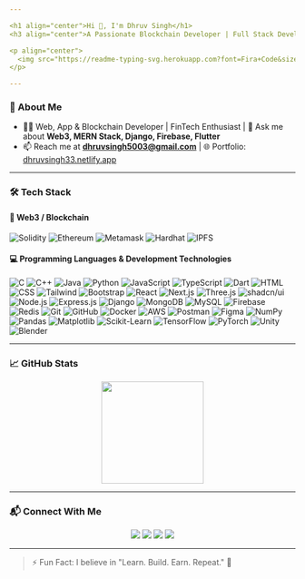 ```yaml
---

<h1 align="center">Hi 👋, I'm Dhruv Singh</h1>
<h3 align="center">A Passionate Blockchain Developer | Full Stack Developer | Web3 FinTech Enthusiast</h3>

<p align="center">
  <img src="https://readme-typing-svg.herokuapp.com?font=Fira+Code&size=22&pause=1000&center=true&vCenter=true&width=435&lines=Full+Stack+Developer;Web3+%7C+Blockchain+Enthusiast;Open+Source+Contributor;Tech+Enthusiast+%F0%9F%92%BB" alt="Typing SVG" />
</p>

---
```


### 🚀 About Me

- 👨‍💻 Web, App & Blockchain Developer | FinTech Enthusiast | 💬 Ask me about **Web3, MERN Stack, Django, Firebase, Flutter**
- 📫 Reach me at **dhruvsingh5003@gmail.com** | 🌐 Portfolio: [dhruvsingh33.netlify.app](https://dhruvsingh33.netlify.app/)

---


  ### 🛠️ Tech Stack

  #### 🔗 Web3 / Blockchain
  ![Solidity](https://img.shields.io/badge/Solidity-363636?style=flat&logo=solidity&logoColor=white)
  ![Ethereum](https://img.shields.io/badge/Ethereum-3C3C3D?style=flat&logo=ethereum&logoColor=white)
  ![Metamask](https://img.shields.io/badge/Metamask-E2761B?style=flat&logo=metamask&logoColor=white)
  ![Hardhat](https://img.shields.io/badge/Hardhat-F7DF1E?style=flat&logo=javascript&logoColor=black)
  ![IPFS](https://img.shields.io/badge/IPFS-65C2CB?style=flat&logo=ipfs&logoColor=white)


  #### 💻 Programming Languages & Development Technologies
  ![C](https://img.shields.io/badge/C-00599C?style=flat&logo=c&logoColor=white)
  ![C++](https://img.shields.io/badge/C%2B%2B-00599C?style=flat&logo=c%2B%2B&logoColor=white)
  ![Java](https://img.shields.io/badge/Java-007396?style=flat&logo=java&logoColor=white)
  ![Python](https://img.shields.io/badge/Python-3776AB?style=flat&logo=python&logoColor=white)
  ![JavaScript](https://img.shields.io/badge/JavaScript-F7DF1E?style=flat&logo=javascript&logoColor=black)
  ![TypeScript](https://img.shields.io/badge/TypeScript-007ACC?style=flat&logo=typescript&logoColor=white)
  ![Dart](https://img.shields.io/badge/Dart-0175C2?style=flat&logo=dart&logoColor=white)
  ![HTML](https://img.shields.io/badge/HTML5-E34F26?style=for-the-badge&logo=html5&logoColor=white)
  ![CSS](https://img.shields.io/badge/CSS3-1572B6?style=for-the-badge&logo=css3&logoColor=white)
  ![Tailwind](https://img.shields.io/badge/Tailwind_CSS-38B2AC?style=for-the-badge&logo=tailwind-css&logoColor=white)
  ![Bootstrap](https://img.shields.io/badge/Bootstrap-563D7C?style=for-the-badge&logo=bootstrap&logoColor=white)
  ![React](https://img.shields.io/badge/React-20232A?style=for-the-badge&logo=react&logoColor=61DAFB)
  ![Next.js](https://img.shields.io/badge/Next.js-000000?style=for-the-badge&logo=next.js&logoColor=white)
  ![Three.js](https://img.shields.io/badge/Three.js-000000?style=for-the-badge&logo=three.js&logoColor=white)
  ![shadcn/ui](https://img.shields.io/badge/ShadCN-111827?style=for-the-badge&logo=react&logoColor=white)
  ![Node.js](https://img.shields.io/badge/Node.js-339933?style=flat&logo=nodedotjs&logoColor=white)
  ![Express.js](https://img.shields.io/badge/Express.js-000000?style=flat&logo=express&logoColor=white)
  ![Django](https://img.shields.io/badge/Django-092E20?style=flat&logo=django&logoColor=white)
  ![MongoDB](https://img.shields.io/badge/MongoDB-47A248?style=flat&logo=mongodb&logoColor=white)
  ![MySQL](https://img.shields.io/badge/MySQL-4479A1?style=flat&logo=mysql&logoColor=white)
  ![Firebase](https://img.shields.io/badge/Firebase-FFCA28?style=flat&logo=firebase&logoColor=black)
  ![Redis](https://img.shields.io/badge/Redis-DC382D?style=flat&logo=redis&logoColor=white)
  ![Git](https://img.shields.io/badge/Git-F05032?style=flat&logo=git&logoColor=white)
  ![GitHub](https://img.shields.io/badge/GitHub-181717?style=flat&logo=github&logoColor=white)
  ![Docker](https://img.shields.io/badge/Docker-2496ED?style=flat&logo=docker&logoColor=white)
  ![AWS](https://img.shields.io/badge/AWS-232F3E?style=flat&logo=amazonaws&logoColor=white)
  ![Postman](https://img.shields.io/badge/Postman-FF6C37?style=flat&logo=postman&logoColor=white)
  ![Figma](https://img.shields.io/badge/Figma-F24E1E?style=flat&logo=figma&logoColor=white)
  ![NumPy](https://img.shields.io/badge/NumPy-013243?style=flat&logo=numpy&logoColor=white)
  ![Pandas](https://img.shields.io/badge/Pandas-150458?style=flat&logo=pandas&logoColor=white)
  ![Matplotlib](https://img.shields.io/badge/Matplotlib-11557C?style=flat)
  ![Scikit-Learn](https://img.shields.io/badge/Scikit--Learn-F7931E?style=flat&logo=scikit-learn&logoColor=white)
  ![TensorFlow](https://img.shields.io/badge/TensorFlow-FF6F00?style=flat&logo=tensorflow&logoColor=white)
  ![PyTorch](https://img.shields.io/badge/PyTorch-EE4C2C?style=flat&logo=pytorch&logoColor=white)
  ![Unity](https://img.shields.io/badge/Unity-000000?style=flat&logo=unity&logoColor=white)
  ![Blender](https://img.shields.io/badge/Blender-F5792A?style=flat&logo=blender&logoColor=white)

---

### 📈 GitHub Stats

<p align="center">
  <img src="https://github-readme-stats.vercel.app/api?username=dhruvsingh33&show_icons=true&theme=radical" height="180"/>
</p>

---

### 📬 Connect With Me

<p align="center">
  <a href="https://www.linkedin.com/in/dhruv-singh-93871026b"><img src="https://img.shields.io/badge/LinkedIn-blue?style=for-the-badge&logo=linkedin" /></a>
  <a href="https://x.com/drv_singh_"><img src="https://img.shields.io/badge/Twitter-black?style=for-the-badge&logo=twitter" /></a>
  <a href="mailto:dhruvsingh33@gmail.com"><img src="https://img.shields.io/badge/Email-D00000?style=for-the-badge&logo=gmail&logoColor=white"/></a>
  <a href="https://dhruvsingh33.netlify.app/"><img src="https://img.shields.io/badge/Portfolio-121212?style=for-the-badge&logo=vercel&logoColor=white"/></a>
</p>

---

> ⚡ Fun Fact: I believe in "Learn. Build. Earn. Repeat." 💸
